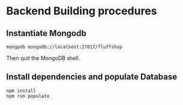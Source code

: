 # Backend Building procedures

## Instantiate Mongodb 

```shell
mongodb mongodb://localhost:27017/fluffshop
```

Then quit the MongoDB shell.

## Install dependencies and populate Database

```shell
npm install
npm run populate
```
